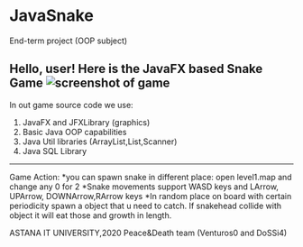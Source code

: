 # JavaSnake
End-term project (OOP subject)


Hello, user!
Here is the JavaFX based Snake Game ![screenshot of game](https://ibb.co/7zHbFZ2)
---------------------------------------------------------------------------------
In out game source code we use:
1. JavaFX and JFXLibrary (graphics)
2. Basic Java OOP capabilities
3. Java Util libraries (ArrayList,List,Scanner)
4. Java SQL Library
---------------------------------------------------------------------------------
Game Action:
*you can spawn snake in different place: open level1.map and change any 0 for 2
*Snake movements support WASD keys and LArrow, UPArrow, DOWNArrow,RArrow keys
*In random place on board with certain periodicity spawn a object that u need to catch. If snakehead collide with object it will eat those and growth in length.






ASTANA IT UNIVERSITY,2020
Peace&Death team (Venturos0 and DoSSi4)
